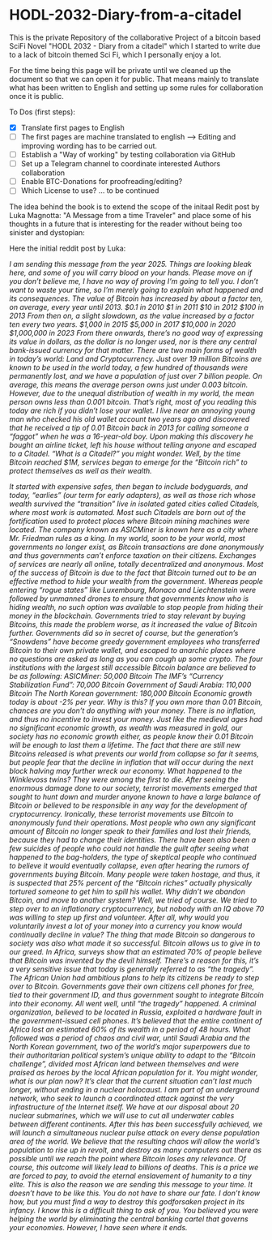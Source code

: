 # HODL-2032-Diary-from-a-citadel

This is the private Repository of the collaborative Project of a bitcoin based SciFi Novel "HODL 2032 - Diary from a citadel" which I started to write due to a lack of bitcoin themed Sci Fi, which I personally enjoy a lot.

For the time being this page will be private until we cleaned up the document so that we can open it for public. 
That means mainly to translate what has been written to English and setting up some rules for collaboration once it is public.

To Dos (first steps):

- [x] Translate first pages to English
- [ ] The first pages are machine translated to english --> Editing and improving wording has to be carried out.
- [ ] Establish a "Way of working" by testing collaboration via GitHub
- [ ] Set up a Telegram channel to coordinate interested Authors collaboration
- [ ] Enable BTC-Donations for proofreading/editing?
- [ ] Which License to use?
... to be continued

The idea behind the book is to extend the scope of the initaal Redit post by Luka Magnotta: "A Message from a time Traveler" and place some of his thoughts in a future that is interesting for the reader without being too sinister and dystopian:

Here the initial reddit post by Luka:

*I am sending this message from the year 2025. Things are looking bleak here, and some of you will carry blood on your hands.
Please move on if you don’t believe me, I have no way of proving I’m going to tell you.
I don’t want to waste your time, so I’m merely going to explain what happened and its consequences.
The value of Bitcoin has increased by about a factor ten, on average, every year until 2013.
$0.1 in 2010
$1 in 2011
$10 in 2012
$100 in 2013
From then on, a slight slowdown, as the value increased by a factor ten every two years.
$1,000 in 2015
$5,000 in 2017
$10,000 in 2020
$1,000,000 in 2023
From there onwards, there’s no good way of expressing its value in dollars, as the dollar is no longer used, nor is there any central bank-issued currency for that matter.
There are two main forms of wealth in today’s world: Land and Cryptocurrency.
Just over 19 million Bitcoins are known to be used in the world today, a few hundred of thousands were permanently lost, and we have a population of just over 7 billion people.
On average, this means the average person owns just under 0.003 bitcoin. However, due to the unequal distribution of wealth in my world, the mean person owns less than 0.001 bitcoin.
That’s right, most of you reading this today are rich if you didn’t lose your wallet. I live near an annoying young man who checked his old wallet account two years ago and discovered that he received a tip of 0.01 Bitcoin back in 2013 for calling someone a “faggot” when he was a 16-year-old boy. Upon making this discovery he bought an airline ticket, left his house without telling anyone and escaped to a Citadel.
“What is a Citadel?” you might wonder. Well, by the time Bitcoin reached $1M, services began to emerge for the “Bitcoin rich” to protect themselves as well as their wealth.*

*It started with expensive safes, then began to include bodyguards, and today, “earlies” (our term for early adapters), as well as those rich whose wealth survived the “transition” live in isolated gated cities called Citadels, where most work is automated.
Most such Citadels are born out of the fortification used to protect places where Bitcoin mining machines were located. The company known as ASICMiner is known here as a city where Mr. Friedman rules as a king.
In my world, soon to be your world, most governments no longer exist, as Bitcoin transactions are done anonymously and thus governments can’t enforce taxation on their citizens.
Exchanges of services are nearly all online, totally decentralized and anonymous.
Most of the success of Bitcoin is due to the fact that Bitcoin turned out to be an effective method to hide your wealth from the government. Whereas people entering “rogue states” like Luxembourg, Monaco and Liechtenstein were followed by unmanned drones to ensure that governments know who is hiding wealth, no such option was available to stop people from hiding their money in the blockchain.
Governments tried to stay relevant by buying Bitcoins, this made the problem worse, as it increased the value of Bitcoin further.
Governments did so in secret of course, but the generation’s “Snowdens” have become greedy government employees who transferred Bitcoin to their own private wallet, and escaped to anarchic places where no questions are asked as long as you can cough up some crypto.
The four institutions with the largest still accessible Bitcoin balance are believed to be as following:
ASICMiner: 50,000 Bitcoin
The IMF’s “Currency Stabilization Fund”: 70,000 Bitcoin
Government of Saudi Arabia: 110,000 Bitcoin
The North Korean government: 180,000 Bitcoin
Economic growth today is about -2% per year.
Why is this?
If you own more than 0.01 Bitcoin, chances are you don’t do anything with your money. There is no inflation, and thus no incentive to invest your money. Just like the medieval ages had no significant economic growth, as wealth was measured in gold, our society has no economic growth either, as people know their 0.01 Bitcoin will be enough to last them a lifetime.
The fact that there are still new Bitcoins released is what prevents our world from collapse so far it seems, but people fear that the decline in inflation that will occur during the next block halving may further wreck our economy.
What happened to the Winklevoss twins? They were among the first to die. After seeing the enormous damage done to our society, terrorist movements emerged that sought to hunt down and murder anyone known to have a large balance of Bitcoin or believed to be responsible in any way for the development of cryptocurrency.
Ironically, these terrorist movements use Bitcoin to anonymously fund their operations.
Most people who own any significant amount of Bitcoin no longer speak to their families and lost their friends, because they had to change their identities. There have been also been a few suicides of people who could not handle the guilt after seeing what happened to the bag-holders, the type of skeptical people who continued to believe it would eventually collapse, even after hearing the rumors of governments buying Bitcoin.
Many people were taken hostage, and thus, it is suspected that 25% percent of the “Bitcoin riches” actually physically tortured someone to get him to spill his wallet.
Why didn’t we abandon Bitcoin, and move to another system? Well, we tried of course. We tried to step over to an inflationary cryptocurrency, but nobody with an IQ above 70 was willing to step up first and volunteer.
After all, why would you voluntarily invest a lot of your money into a currency you know would continually decline in value? The thing that made Bitcoin so dangerous to society was also what made it so successful.
Bitcoin allows us to give in to our greed.
In Africa, surveys show that an estimated 70% of people believe that Bitcoin was invented by the devil himself.
There’s a reason for this, it’s a very sensitive issue that today is generally referred to as “the tragedy”.
The African Union had ambitious plans to help its citizens be ready to step over to Bitcoin. Governments gave their own citizens cell phones for free, tied to their government ID, and thus government sought to integrate Bitcoin into their economy. All went well, until “the tragedy” happened. A criminal organization, believed to be located in Russia, exploited a hardware fault in the government-issued cell phones. It’s believed that the entire continent of Africa lost an estimated 60% of its wealth in a period of 48 hours. What followed was a period of chaos and civil war, until Saudi Arabia and the North Korean government, two of the world’s major superpowers due to their authoritarian political system’s unique ability to adapt to the “Bitcoin challenge”, divided most African land between themselves and were praised as heroes by the local African population for it.
You might wonder, what is our plan now? It’s clear that the current situation can’t last much longer, without ending in a nuclear holocaust. I am part of an underground network, who seek to launch a coordinated attack against the very infrastructure of the Internet itself. We have at our disposal about 20 nuclear submarines, which we will use to cut all underwater cables between different continents. After this has been successfully achieved, we will launch a simultaneous nuclear pulse attack on every dense population area of the world. We believe that the resulting chaos will allow the world’s population to rise up in revolt, and destroy as many computers out there as possible until we reach the point where Bitcoin loses any relevance. Of course, this outcome will likely lead to billions of deaths. This is a price we are forced to pay, to avoid the eternal enslavement of humanity to a tiny elite.
This is also the reason we are sending this message to your time.
It doesn’t have to be like this. You do not have to share our fate. I don’t know how, but you must find a way to destroy this godforsaken project in its infancy. I know this is a difficult thing to ask of you. You believed you were helping the world by eliminating the central banking cartel that governs your economies.
However, I have seen where it ends.*
